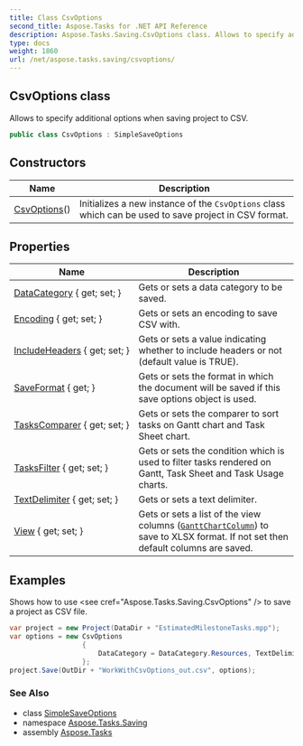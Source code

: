 ```yaml
---
title: Class CsvOptions
second_title: Aspose.Tasks for .NET API Reference
description: Aspose.Tasks.Saving.CsvOptions class. Allows to specify additional options when saving project to CSV
type: docs
weight: 1860
url: /net/aspose.tasks.saving/csvoptions/
---
```

## CsvOptions class

Allows to specify additional options when saving project to CSV.

```csharp
public class CsvOptions : SimpleSaveOptions
```

## Constructors

| Name | Description |
| --- | --- |
| [CsvOptions](csvoptions/)() | Initializes a new instance of the `CsvOptions` class which can be used to save project in CSV format. |

## Properties

| Name | Description |
| --- | --- |
| [DataCategory](../../aspose.tasks.saving/csvoptions/datacategory/) { get; set; } | Gets or sets a data category to be saved. |
| [Encoding](../../aspose.tasks.saving/csvoptions/encoding/) { get; set; } | Gets or sets an encoding to save CSV with. |
| [IncludeHeaders](../../aspose.tasks.saving/csvoptions/includeheaders/) { get; set; } | Gets or sets a value indicating whether to include headers or not (default value is TRUE). |
| [SaveFormat](../../aspose.tasks.saving/simplesaveoptions/saveformat/) { get; } | Gets or sets the format in which the document will be saved if this save options object is used. |
| [TasksComparer](../../aspose.tasks.saving/simplesaveoptions/taskscomparer/) { get; set; } | Gets or sets the comparer to sort tasks on Gantt chart and Task Sheet chart. |
| [TasksFilter](../../aspose.tasks.saving/simplesaveoptions/tasksfilter/) { get; set; } | Gets or sets the condition which is used to filter tasks rendered on Gantt, Task Sheet and Task Usage charts. |
| [TextDelimiter](../../aspose.tasks.saving/csvoptions/textdelimiter/) { get; set; } | Gets or sets a text delimiter. |
| [View](../../aspose.tasks.saving/csvoptions/view/) { get; set; } | Gets or sets a list of the view columns ([`GanttChartColumn`](../../aspose.tasks.visualization/ganttchartcolumn/)) to save to XLSX format. If not set then default columns are saved. |

## Examples

Shows how to use &lt;see cref="Aspose.Tasks.Saving.CsvOptions" /&gt; to save a project as CSV file.

```csharp
var project = new Project(DataDir + "EstimatedMilestoneTasks.mpp");
var options = new CsvOptions
                  {
                      DataCategory = DataCategory.Resources, TextDelimiter = CsvTextDelimiter.Semicolon, Encoding = Encoding.Unicode, IncludeHeaders = true
                  };
project.Save(OutDir + "WorkWithCsvOptions_out.csv", options);
```

### See Also

* class [SimpleSaveOptions](../simplesaveoptions/)
* namespace [Aspose.Tasks.Saving](../../aspose.tasks.saving/)
* assembly [Aspose.Tasks](../../)


